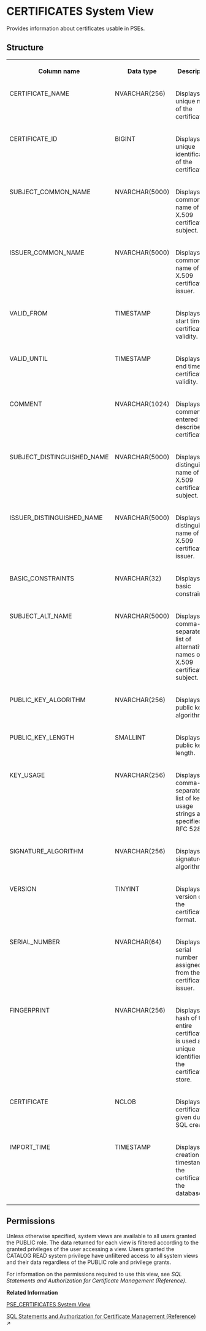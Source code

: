 <!-- loiod076e2b58332452c878cf46ab2d56cdc -->

# CERTIFICATES System View

Provides information about certificates usable in PSEs.



## Structure


<table>
<tr>
<th valign="top">

Column name

</th>
<th valign="top">

Data type

</th>
<th valign="top">

Description

</th>
</tr>
<tr>
<td valign="top">

CERTIFICATE\_NAME

</td>
<td valign="top">

NVARCHAR\(256\)

</td>
<td valign="top">

Displays the unique name of the certificate.

</td>
</tr>
<tr>
<td valign="top">

CERTIFICATE\_ID

</td>
<td valign="top">

BIGINT

</td>
<td valign="top">

Displays the unique identification of the certificate.

</td>
</tr>
<tr>
<td valign="top">

SUBJECT\_COMMON\_NAME

</td>
<td valign="top">

NVARCHAR\(5000\)

</td>
<td valign="top">

Displays the common name of the X.509 certificate subject.

</td>
</tr>
<tr>
<td valign="top">

ISSUER\_COMMON\_NAME

</td>
<td valign="top">

NVARCHAR\(5000\)

</td>
<td valign="top">

Displays the common name of the X.509 certificate issuer.

</td>
</tr>
<tr>
<td valign="top">

VALID\_FROM

</td>
<td valign="top">

TIMESTAMP

</td>
<td valign="top">

Displays the start time of certificate's validity.

</td>
</tr>
<tr>
<td valign="top">

VALID\_UNTIL

</td>
<td valign="top">

TIMESTAMP

</td>
<td valign="top">

Displays the end time of certificate's validity.

</td>
</tr>
<tr>
<td valign="top">

COMMENT

</td>
<td valign="top">

NVARCHAR\(1024\)

</td>
<td valign="top">

Displays the comment entered to describe the certificate.

</td>
</tr>
<tr>
<td valign="top">

SUBJECT\_DISTINGUISHED\_NAME

</td>
<td valign="top">

NVARCHAR\(5000\)

</td>
<td valign="top">

Displays the distinguished name of the X.509 certificate subject.

</td>
</tr>
<tr>
<td valign="top">

ISSUER\_DISTINGUISHED\_NAME

</td>
<td valign="top">

NVARCHAR\(5000\)

</td>
<td valign="top">

Displays the distinguished name of the X.509 certificate issuer.

</td>
</tr>
<tr>
<td valign="top">

BASIC\_CONSTRAINTS

</td>
<td valign="top">

NVARCHAR\(32\)

</td>
<td valign="top">

Displays the basic constraints.

</td>
</tr>
<tr>
<td valign="top">

SUBJECT\_ALT\_NAME

</td>
<td valign="top">

NVARCHAR\(5000\)

</td>
<td valign="top">

Displays the comma-separated list of alternative names of the X.509 certificate subject.

</td>
</tr>
<tr>
<td valign="top">

PUBLIC\_KEY\_ALGORITHM

</td>
<td valign="top">

NVARCHAR\(256\)

</td>
<td valign="top">

Displays the public key algorithm.

</td>
</tr>
<tr>
<td valign="top">

PUBLIC\_KEY\_LENGTH

</td>
<td valign="top">

SMALLINT

</td>
<td valign="top">

Displays the public key length.

</td>
</tr>
<tr>
<td valign="top">

KEY\_USAGE

</td>
<td valign="top">

NVARCHAR\(256\)

</td>
<td valign="top">

Displays the comma-separated list of key usage strings as specified in RFC 5280.

</td>
</tr>
<tr>
<td valign="top">

SIGNATURE\_ALGORITHM

</td>
<td valign="top">

NVARCHAR\(256\)

</td>
<td valign="top">

Displays the signature algorithm.

</td>
</tr>
<tr>
<td valign="top">

VERSION

</td>
<td valign="top">

TINYINT

</td>
<td valign="top">

Displays the version of the certificate format.

</td>
</tr>
<tr>
<td valign="top">

SERIAL\_NUMBER

</td>
<td valign="top">

NVARCHAR\(64\)

</td>
<td valign="top">

Displays the serial number as assigned from the certificate issuer.

</td>
</tr>
<tr>
<td valign="top">

FINGERPRINT

</td>
<td valign="top">

NVARCHAR\(256\)

</td>
<td valign="top">

Displays the hash of the entire certificate. It is used as a unique identifier in the certificate store.

</td>
</tr>
<tr>
<td valign="top">

CERTIFICATE

</td>
<td valign="top">

NCLOB

</td>
<td valign="top">

Displays the certificate as given during SQL create.

</td>
</tr>
<tr>
<td valign="top">

IMPORT\_TIME

</td>
<td valign="top">

TIMESTAMP

</td>
<td valign="top">

Displays the creation timestamp of the certificate in the database.

</td>
</tr>
</table>



<a name="loiod076e2b58332452c878cf46ab2d56cdc__section_bbs_ppd_tfb"/>

## Permissions

Unless otherwise specified, system views are available to all users granted the PUBLIC role. The data returned for each view is filtered according to the granted privileges of the user accessing a view. Users granted the CATALOG READ system privilege have unfiltered access to all system views and their data regardless of the PUBLIC role and privilege grants.

For information on the permissions required to use this view, see *SQL Statements and Authorization for Certificate Management \(Reference\)*.

**Related Information**  


[PSE\_CERTIFICATES System View](pse-certificates-system-view-0184e53.md "Provides information about certificates used in PSEs.")

[SQL Statements and Authorization for Certificate Management (Reference)](https://help.sap.com/viewer/a1317de16a1e41a6b0ff81849d80713c/2024_3_QRC/en-US/f32bcc9c4b734f24bedaf6253e7981d6.html "All administration tasks related to the management of public-key certificates (and public keys) can be performed using SQL.") :arrow_upper_right:

